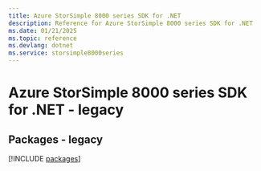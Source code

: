 ```yaml
---
title: Azure StorSimple 8000 series SDK for .NET
description: Reference for Azure StorSimple 8000 series SDK for .NET
ms.date: 01/21/2025
ms.topic: reference
ms.devlang: dotnet
ms.service: storsimple8000series
---
```

# Azure StorSimple 8000 series SDK for .NET - legacy
## Packages - legacy
[!INCLUDE [packages](storsimple-8000-series-index.md)]
